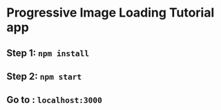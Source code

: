 # Progressive Image Loading Tutorial app

## Step 1: `npm install`

## Step 2: `npm start`

## Go to : `localhost:3000`
